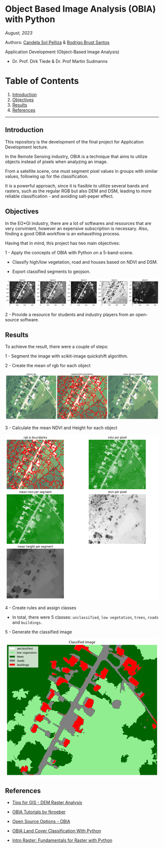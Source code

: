 # Object Based Image Analysis (OBIA) with Python

_August, 2023_ 

Authors: [Candela Sol Pelliza](https://candelasolpelliza.com/) & [Rodrigo Brust Santos](rodrigobrust.com)

Application Development (Object-Based Image Analysis)
    
- Dr. Prof. Dirk Tiede & Dr. Prof Martin Sudmanns

# Table of Contents

1. [Introduction](#introduction)
2. [Objectives](#objectives)
3. [Results](#results)
4. [References](#references)

___ 

## <a id="introduction"></a>Introduction

This repository is the development of the final project for Application Development lecture. 

In the Remote Sensing industry, OBIA is a technique that aims to utilize objects instead of pixels when analyzing an image. 

From a satellite scene, one must segment pixel values in groups with similar values, following up for the classification. 

It is a powerful approach, since it is fiasible to utilize several bands and rasters, such as the regular RGB but also DEM and DSM, leading to more reliable classification - and avoiding salt-peper effect.

## <a id="objectives"></a>Objectives

In the EO*GI industry, there are a lot of softwares and resources that are very convinient, however an expensive subscription is necessary. Also, finding a good OBIA workflow is an exhausthing process. 

Having that in mind, this project has two main objectives: 

1 - Apply the concepts of OBIA with Python on a 5-band-scene.



- Classify high/low vegetation, road and houses based on NDVI and DSM.

- Export classified segments to geojson.

![Alt text](images/image.png)

2 - Provide a resource for students and industry players from an open-source software.


## <a id="results"></a>Results

To achieve the result, there were a couple of steps: 

1 - Segment the image with scikit-image quickshift algorithm.

2 - Create the mean of rgb for each object

![Alt text](images/image-3.png)

3 - Calculate the mean NDVI and Height for each object

![Alt text](images/image-2.png)

4 - Create rules and assign classes

- In total, there were 5 classes: `unclassified`, `low vegetation`, `trees`, `roads` and `buildings`.

5 - Generate the classified image 

![Alt text](images/image-4.png)


## <a id="references"></a>References

- [Tips for GIS - DEM Raster Analysis](https://github.com/TipsForGIS/dem-raster-analysis/blob/master/dem.ipynb)

- [OBIA Tutorials by fkroeber](https://github.com/fkroeber/obia_tutorials)

- [Open Source Options - OBIA](https://opensourceoptions.com/blog/python-geographic-object-based-image-analysis-geobia/)

- [OBIA Land Cover Classification With Python](https://towardsdatascience.com/object-based-land-cover-classification-with-python-cbe54e9c9e24)

- [Intro Raster: Fundamentals for Raster with Python](https://www.earthdatascience.org/courses/use-data-open-source-python/intro-raster-data-python/fundamentals-raster-data/open-lidar-raster-python/)
